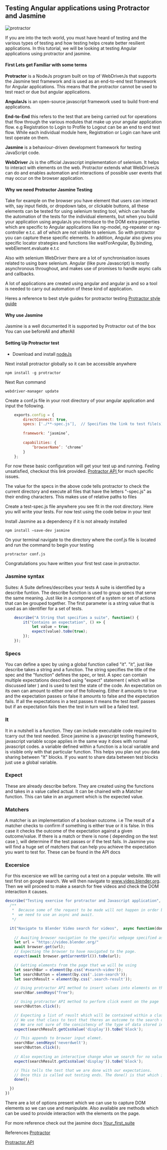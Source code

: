 
## Testing Angular applications using Protractor and Jasmine


![protractor](./protractor.jpg "protractor")


If you are into the tech world, you must have heard of testing and the various types of testing and how testing helps create better resilient applications. In this tutorial, we will be looking at testing Angular applications using protractor and jasmine.


#### First Lets get Familiar with some terms

**Protractor** is a NodeJs program built on top of WebDriverJs that supports the Jasmine test framework and is used as an end-to-end test framework for Angular applications.
This means that the protractor cannot be used to test react or due but angular applications.

**AngularJs** is an open-source javascript framework used to build front-end applications.

**End-to-End** this refers to the test that are being carried out for operations that flow through the various modules that make up your angular application flow. e.g Registration to Login to Profile to Logout can be an end to end test flow. While each individual module here, Registration or Login can have unit test operate on them.

**Jasmine** is a behaviour-driven development framework for testing JavaScript code. 

**WebDriver** Js is the official Javascript implementation of selenium. It helps to interact with elements on the web. Protractor extends what WebDriverJs can do and enables automation and interactions of possible user events that may occur on the browser application.


#### Why we need Protractor Jasmine Testing

Take for example on the browser you have element that users can interact with, say input fields, or dropdown tabs, or clickable buttons, all these elements can be tested for using selenium testing tool, which can handle the automation of the tests for the individual elements, but when you build your application using angularJs you introduce to the DOM extra properties which are specific to Angular applications like ng-model, ng-repeater or ng-controller e.t.c. all of which are not visible to selenium. So with protractor you can capture these specific elements. In addition, Angular also gives you specific locator strategies and functions like waitForAngular, By.binding, webElement.evaluate e.t.c

Also with selenium WebDriver there are a lot of synchronisation issues related to using bare selenium. Angular (like pure Javascript) is mostly asynchronous throughout, and makes use of promises to handle async calls and callbacks.

A lot of applications are created using angular and angular js and so a tool is needed to carry out automation of these kind of application.

Heres a reference to best style guides for protractor testing [ Protractor style guide ](https://www.protractortest.org/#/style-guide)


#### Why use Jasmine

Jasmine is a well documented 
It is supported by Protractor out of the box
You can use beforeAll and afterAll
         

#### Setting Up Protractor test

- Download and install [nodeJs](https://nodejs.org/en/download/)

Next install protractor globally so it can be accessible anywhere

```npm install -g protractor```



Next Run command 

```webdriver-manager update```




Create a conf.js file in your root directory of your angular application and input the following.

```javascript
    exports.config = {
        directConnect: true,
        specs: ['./**-spec.js’],  // Specifies the link to test file(s)
    
        framework: ‘jasmine’,
    
        capabilities: {
            ‘browserName’: ‘chrome’
        }
    };
```

For now these basic configuration will get your test up and running. Feeling unsatisfied, checkout this link provided. [ Protractor API ](https://www.protractortest.org/#/api-overview) for much specific issues.

The value for the specs in the above code tells protractor to check the current directory and execute all files that have the letters "-spec.js" as their ending characters. This makes use of relative paths to files

Create a test-spec.js file anywhere you see fit in the root directory. Here you will write your tests. For now test using the code below in your test




Install Jasmine as a dependency if it is not already installed

``` npm install —save-dev jasmine ```

On your terminal navigate to the directory where the conf.js  file is located and run the command to begin your testing

``` protractor conf.js ```

Congratulations you have written your first test case in protractor.

### Jasmine syntax

Suites: A Suite defines/describes your tests
 A suite is identified by a describe funtion. The describe function is used to group specs that serve the same meaning. Just like in a component of a system or set of actions that can be grouped together. The first parameter is a string value that is used as an identifier for a set of tests. 
 

```javascript
    describe("A String that specifies a suite", function() {
        it("Contains an expectation", () => {
            let value = true;
            expect(value).toBe(true);
        }); 
    });
```



### Specs
You can define a spec by using a global function called "it". "it", just like describe takes a string and a function. The string specifies the title of the spec and the "function" defines the spec, or test. A spec can contain multiple expectations described using "expect" statement ( which will be discussed later ) and is used to test the state of the code. 
An expectation on its own can amount to either one of the following.
Either it amounts to true and the expectation passes or false it amounts to false and the expectation fails. If all the expectations in a test passes it means the test itself passes but if an expectation fails then the test in turn will be a failed test.


### It
It in a nutshell is a function. They can include executable code required to tcarry out the test needed. Since jasmine is a javascript testing framework, javascript variable scope applies in the same way it does with normal javascript codes. a variable defined within a function is a local variable and is visible only with that particular function. This helps you plan out you data sharing between "It" blocks. If you want to share data between test blocks just use a global variable.


### Expect
These are already describe before. They are created using the functions and takes in a value called actual. It can be chained with a Matcher function. This can take in an argument which is the expected value.


### Matchers
A matcher is an implementation of a boolean outcome. i.e The result of a matcher checks to confirm if something is either true or it is false. In this case it checks the outcome of the expectation against a given outcome/value. If there is a match or there is none ( depending on the test case ), will determine if the test passes or if the test fails. In
Jasmine you will find a huge set of matchers that can help you achieve the expectation you want to test for. These can be found in the API docs 


### Excersice
For this excersice we will be carring out a test on a popular website. We will test first on google search. We will then navigate to www.video.blender.org. Then we will proceed to make a search for free videos and check the DOM interaction it causes.


```javascript
describe("Testing exercise for protractor and Javascript application", function(){
  /**
   *  Because some of the request to be made will not happen in order but asynchronously 
   *  we need to use an async and await.  
   */

  it("Navigate to Blender Video search for videos",  async function(done){
    
    // Awaiting browser navigation to the specific webpage specified as a string parameter
    let url = "https://video.blender.org/"
    await browser.get(url);
    // Expecting the browser to have navigated to the page.
    expect(await browser.getCurrentUrl()).toBe(url);

    // Getting elements from the page that we will be using
    let searchBar = element(by.css('#search-video'));
    let searchButton = element(by.css('.icon-search'));
    let searchResult = element(by.css('.search-result'));

    // Using protractor API method to insert values into elements on the page
    searchBar.sendKeys("free");

    // Using protractor API method to perform click event on the page
    searchButton.click();

    // Expecting a list of reuslt which will be contained within a class.
    // We use that class to test that theres an outcome to the search operation.
    // We are not sure of the consistency of the type of data stored in their database so we only perform an interactive test.
    expect(searchResult.getCssValue('display')).toBe('block');

    // This appends to browser input elemet.
    searchBar.sendKeys('neverdwelt');
    searchButton.click();
    
    // Also expecting an interactive change whan we search for no value.
    expect(searchResult.getCssValue('display')).toBe('block');

    // This tells the test that we are done with our expectations.
    // Once this is called out testing ends. The done() is that which is passed in as a variable to the "it" function.
    done();

  })
})
```

There are a lot of options present which we can use to capture DOM elements so we can use and manipulate. 
Also available are methods which can be used to provide interaction with the elements on the page.

For more reference check out the jasmine docs
[Your_first_suite](https://jasmine.github.io/tutorials/your_first_suite)

References
[Protractor](https://www.protractortest.org/#/)

[Protractor API](https://www.protractortest.org/#/api)


    



